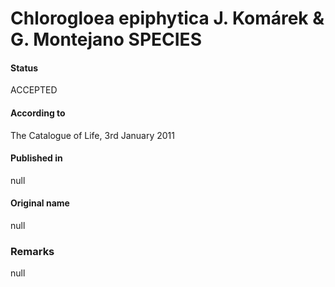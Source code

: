 Chlorogloea epiphytica J. Komárek & G. Montejano SPECIES
=======

#### Status
ACCEPTED

#### According to
The Catalogue of Life, 3rd January 2011

#### Published in
null

#### Original name
null

### Remarks
null